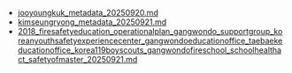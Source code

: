 * [jooyoungkuk_metadata_20250920.md](jooyoungkuk_metadata_20250920.md)
* [kimseungryong_metadata_20250921.md](kimseungryong_metadata_20250921.md)
* [2018_firesafetyeducation_operationalplan_gangwondo_supportgroup_koreanyouthsafetyexperiencecenter_gangwondoeducationoffice_taebaekeducationoffice_korea119boyscouts_gangwondofireschool_schoolhealthact_safetyofmaster_20250921.md](2018_firesafetyeducation_operationalplan_gangwondo_supportgroup_koreanyouthsafetyexperiencecenter_gangwondoeducationoffice_taebaekeducationoffice_korea119boyscouts_gangwondofireschool_schoolhealthact_safetyofmaster_20250921.md)
